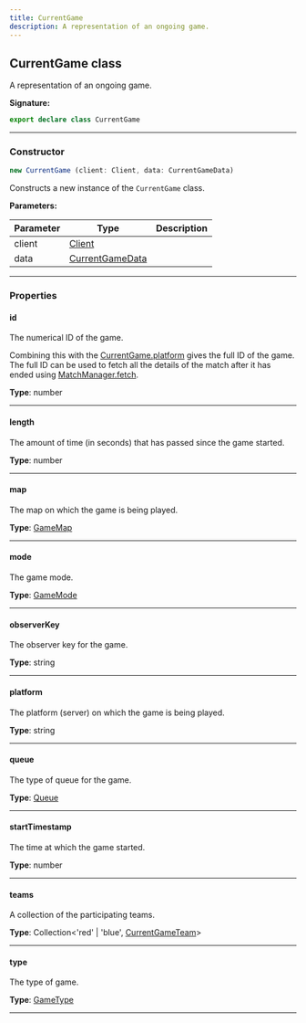 ```yaml
---
title: CurrentGame
description: A representation of an ongoing game.
---
```


## CurrentGame class

A representation of an ongoing game.

**Signature:**

```ts
export declare class CurrentGame 
```

---

### Constructor

```ts
new CurrentGame (client: Client, data: CurrentGameData)
```

Constructs a new instance of the `CurrentGame` class.

**Parameters:**

| Parameter | Type | Description |
| --------- | ---- | ----------- |
| client | [Client](/shieldbow/api/Client.md) |  |
| data | [CurrentGameData](/shieldbow/api/CurrentGameData.md) |  |
---

### Properties

#### id

The numerical ID of the game.


Combining this with the [CurrentGame.platform](/shieldbow/api/CurrentGame.md#platform) gives the full ID of the game. The full ID can be used to fetch all the details of the match after it has ended using [MatchManager.fetch](/shieldbow/api/MatchManager.md#fetch).



**Type**: number

---

#### length

The amount of time (in seconds) that has passed since the game started.



**Type**: number

---

#### map

The map on which the game is being played.



**Type**: [GameMap](/shieldbow/api/GameMap.md)

---

#### mode

The game mode.



**Type**: [GameMode](/shieldbow/api/GameMode.md)

---

#### observerKey

The observer key for the game.



**Type**: string

---

#### platform

The platform (server) on which the game is being played.



**Type**: string

---

#### queue

The type of queue for the game.



**Type**: [Queue](/shieldbow/api/Queue.md)

---

#### startTimestamp

The time at which the game started.



**Type**: number

---

#### teams

A collection of the participating teams.



**Type**: Collection\<'red' \| 'blue', [CurrentGameTeam](/shieldbow/api/CurrentGameTeam.md)\>

---

#### type

The type of game.



**Type**: [GameType](/shieldbow/api/GameType.md)

---

